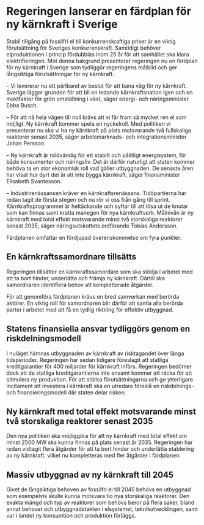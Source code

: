 # Regeringen lanserar en färdplan för ny kärnkraft i Sverige

Stabil tillgång på fossilfri el till konkurrenskraftiga priser är en viktig förutsättning för Sveriges konkurrenskraft. Samtidigt behöver elproduktionen i princip fördubblas inom 25 år för att samhället ska klara elektrifieringen. Mot denna bakgrund presenterar regeringen nu en färdplan för ny kärnkraft i Sverige som tydliggör regeringens målbild och ger långsiktiga förutsättningar för ny kärnkraft.

– Vi levererar nu ett pärlband av beslut för att bana väg för ny kärnkraft. Sverige lägger grunden för att bli en ledande kärnkraftsnation igen och en maktfaktor för grön omställning i väst, säger energi- och näringsminister Ebba Busch.

– För att nå hela vägen till noll krävs att vi får fram så mycket ren el som möjligt. Ny kärnkraft kommer spela en nyckelroll. Med politiken vi presenterar nu ska vi ha ny kärnkraft på plats motsvarande två fullskaliga reaktorer senast 2035, säger arbetsmarknads- och integrationsminister Johan Persson.

– Ny kärnkraft är nödvändig för ett stabilt och pålitligt energisystem, för både konsumenter och näringsliv. Det är därför naturligt att staten kommer behöva ta en stor ekonomisk roll vad gäller utbyggnaden. De senaste åren har visat hur dyrt det är att inte bygga kärnkraft, säger finansminister Elisabeth Svantesson.

– Industrirenässansen kräver en kärnkraftsrenässans. Tidöpartierna har redan tagit de första stegen och nu rör vi oss från gång till sprint. Kärnkraftsprogrammet är heltäckande och syftar till att lösa ut de knutar som kan finnas samt kratta manegen för nya kärnkraftverk. Målnivån är ny kärnkraft med total effekt motsvarande minst två storskaliga reaktorer senast 2035, säger näringsutskottets ordförande Tobias Andersson.

Färdplanen omfattar en fördjupad överenskommelse om fyra punkter:

## En kärnkraftssamordnare tillsätts

Regeringen tillsätter en kärnkraftssamordare som ska stödja i arbetet med att ta bort hinder, underlätta och främja ny kärnkraft. Därtill ska samordnaren identifiera behov att kompletterade åtgärder.

För att genomföra färdplanen krävs en bred samverkan med berörda aktörer. En viktig roll för samordnaren blir därför att samla alla berörda parter i arbetet med att få en tydlig riktning för effektiv utbyggnad.

## Statens finansiella ansvar tydliggörs genom en riskdelningsmodell

I nuläget hämnas utbyggnaden av kärnkraft av risktagandet över långa tidsperioder. Regeringen har sedan tidigare föreslagit att statliga kreditgarantier för 400 miljarder för kärnkraft införs. Regeringen bedömer dock att de statliga kreditgarantierna inte ensamt kommer att räcka för att stimulera ny produktion. För att stärka förutsättningarna och ge ytterligare incitament att investera i kärnkraft ska en utredare föreslå en riskdelnings- och finansieringsmodell där staten delar risken.

## Ny kärnkraft med total effekt motsvarande minst två storskaliga reaktorer senast 2035

Den nya politiken ska möjliggöra för att ny kärnkraft med total effekt om minst 2500 MW ska kunna finnas på plats senast år 2035. Regeringen har redan vidtagit flera åtgärder för att ta bort hinder och underlätta etablering av ny kärnkraft, vilket nu kompletteras med fler åtgärder i färdplanen.

## Massiv utbyggnad av ny kärnkraft till 2045

Givet de långsiktiga behoven av fossilfri el till 2045 behövs en utbyggnad som exempelvis skulle kunna motsvara tio nya storskaliga reaktorer. Den exakta mängd och typ av reaktorer som behövs beror på flera saker, bland annat behovet och utbyggnadstakten i elsystemet, teknikutvecklingen, samt var i landet ny konsumtion och produktion förläggs.
